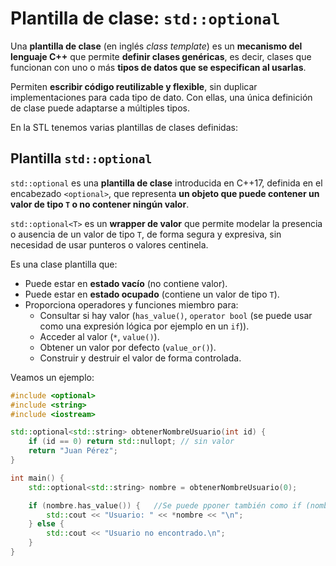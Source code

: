 # Plantilla de clase: `std::optional`

Una **plantilla de clase** (en inglés *class template*) es un **mecanismo del lenguaje C++** que permite **definir clases genéricas**, es decir, clases que funcionan con uno o más **tipos de datos que se especifican al usarlas**.

Permiten **escribir código reutilizable y flexible**, sin duplicar implementaciones para cada tipo de dato.
Con ellas, una única definición de clase puede adaptarse a múltiples tipos.

En la STL tenemos varias plantillas de clases definidas:

## Plantilla `std::optional`

`std::optional` es una **plantilla de clase** introducida en C++17, definida en el encabezado `<optional>`, que representa **un objeto que puede contener un valor de tipo `T` o no contener ningún valor**.

`std::optional<T>` es un **wrapper de valor** que permite modelar la presencia o ausencia de un valor de tipo `T`, de forma segura y expresiva, sin necesidad de usar punteros o valores centinela.

Es una clase plantilla que:

* Puede estar en **estado vacío** (no contiene valor).
* Puede estar en **estado ocupado** (contiene un valor de tipo `T`).
* Proporciona operadores y funciones miembro para:
    * Consultar si hay valor (`has_value()`, `operator bool` (se puede usar como una expresión lógica por ejemplo en un `if`)).
    * Acceder al valor (`*`, `value()`).
    * Obtener un valor por defecto (`value_or()`).
    * Construir y destruir el valor de forma controlada.

Veamos un ejemplo:

```cpp
#include <optional>
#include <string>
#include <iostream>

std::optional<std::string> obtenerNombreUsuario(int id) {
    if (id == 0) return std::nullopt; // sin valor
    return "Juan Pérez";
}

int main() {
    std::optional<std::string> nombre = obtenerNombreUsuario(0);

    if (nombre.has_value()) {   //Se puede pponer también como if (nombre)
        std::cout << "Usuario: " << *nombre << "\n";
    } else {
        std::cout << "Usuario no encontrado.\n";
    }
}
```

